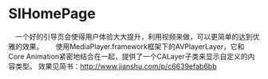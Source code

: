 # SIHomePage
  一个好的引导页会使得用户体验大大提升，利用视频来做，可以更简单的达到优雅的效果。
   使用MediaPlayer.framework框架下的AVPlayerLayer，它和Core Animation紧密地结合在一起，提供了一个CALayer子类来显示自定义的内容类型。
效果见简书：http://www.jianshu.com/p/c6639efab6bb

